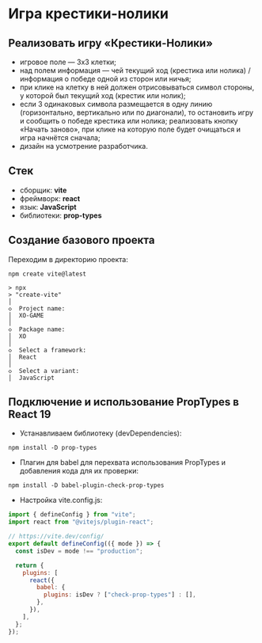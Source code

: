 # Игра крестики-нолики

## Реализовать игру «Крестики-Нолики»

* игровое поле — 3х3 клетки;
* над полем информация — чей текущий ход (крестика или нолика) / информация о победе одной из сторон или ничья;
* при клике на клетку в ней должен отрисовываться символ стороны, у которой был текущий ход (крестик или нолик);
* если 3 одинаковых символа размещается в одну линию (горизонтально, вертикально или по диагонали), то остановить игру и сообщить о победе крестика или нолика;
реализовать кнопку «Начать заново», при клике на которую поле будет очищаться и игра начнётся сначала;
* дизайн на усмотрение разработчика.

## Стек

* сборщик: **vite**
* фреймворк: **react**
* язык: **JavaScript**
* библиотеки: **prop-types**

## Создание базового проекта

Переходим в директорию проекта:

```shell
npm create vite@latest

> npx
> "create-vite"
│
◇  Project name:
│  XO-GAME
│
◇  Package name:
│  XO
│
◇  Select a framework:
│  React
│
◇  Select a variant:
│  JavaScript
```

## Подключение и использование PropTypes в React 19

* Устанавливаем библиотеку (devDependencies):

```shell
npm install -D prop-types
```

* Плагин для babel для перехвата использования PropTypes и добавления кода для их проверки:

```shell
npm install -D babel-plugin-check-prop-types
```

* Настройка vite.config.js:

```js
import { defineConfig } from "vite";
import react from "@vitejs/plugin-react";

// https://vite.dev/config/
export default defineConfig(({ mode }) => {
  const isDev = mode !== "production";

  return {
    plugins: [
      react({
        babel: {
          plugins: isDev ? ["check-prop-types"] : [],
        },
      }),
    ],
  };
});
```
